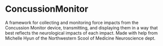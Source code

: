 # ConcussionMonitor
A framework for collecting and monitoring force impacts from the Concussion Monitor device, transmitting, and displaying them in a way that best reflects the neurological impacts of each impact. 
Made with help from Michelle Hyun of the Northwestern Scool of Medicine Neuroscience dept. 
